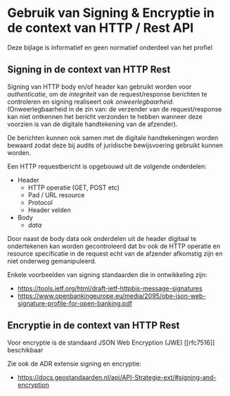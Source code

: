# Gebruik van Signing & Encryptie in de context van HTTP / Rest API

<aside class="note">Deze bijlage is informatief en geen normatief onderdeel van het profiel</aside>

## Signing in de context van HTTP Rest

Signing van HTTP body en/of header kan gebruikt worden voor _authenticatie_, om de _integriteit_ van de request/response berichten te controleren en signing realiseert ook _onweerlegbaarheid_.
(Onweerlegbaarheid in de zin van: de verzender van de request/response kan niet ontkennen het bericht verzonden te hebben wanneer deze voorzien is van de digitale handtekening van de afzender).

De berichten kunnen ook samen met de digitale handtekeningen worden bewaard zodat deze bij audits of juridische bewijsvoering gebruikt kunnen worden.

Een HTTP requestbericht is opgebouwd uit de volgende onderdelen:

- Header
  - HTTP operatie (GET, POST etc)
  - Pad / URL resource
  - Protocol
  - Header velden
- Body
  - _data_

Door naast de body data ook onderdelen uit de header digitaal te ondertekenen kan worden gecontroleerd dat bv ook de HTTP operatie en resource specificatie in de request echt van de afzender afkomstig zijn en niet onderweg gemanipuleerd.

Enkele voorbeelden van signing standaarden die in ontwikkeling zijn:


- https://tools.ietf.org/html/draft-ietf-httpbis-message-signatures
- https://www.openbankingeurope.eu/media/2095/obe-json-web-signature-profile-for-open-banking.pdf


## Encryptie in de context van HTTP Rest

Voor encryptie is de standaard JSON Web Encryption (JWE) [[rfc7516]] beschikbaar

Zie ook de ADR extensie signing en encryptie:

- https://docs.geostandaarden.nl/api/API-Strategie-ext/#signing-and-encryption
